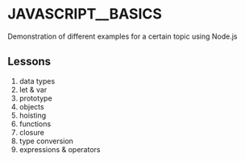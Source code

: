 # JAVASCRIPT__BASICS
 Demonstration of different examples for a certain topic using Node.js

## Lessons

1. data types
2. let & var
3. prototype
4. objects
5. hoisting
6. functions
7. closure
8. type conversion
9. expressions & operators 
